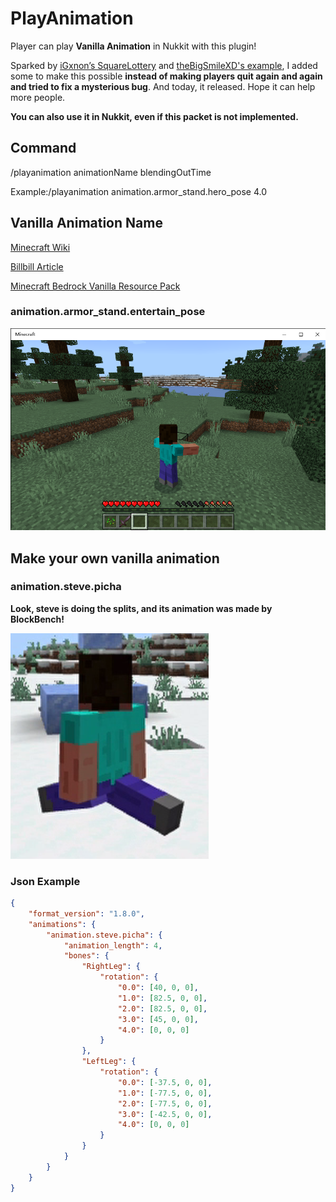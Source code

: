 # PlayAnimation

Player can play **Vanilla Animation** in Nukkit with this plugin! 

Sparked by [iGxnon’s SquareLottery](https://github.com/iGxnon/SquareLottery) and [theBigSmileXD's example](https://github.com/thebigsmileXD/xendevtools2), I added some to make this possible **instead of making players quit again and again and tried to fix a mysterious bug**. And today, it released. Hope it can help more people.

**You can also use it in Nukkit, even if this packet is not implemented.**

## Command

/playanimation animationName blendingOutTime

Example:/playanimation animation.armor_stand.hero_pose 4.0

## Vanilla Animation Name
[Minecraft Wiki](https://minecraft.fandom.com/wiki/Commands/playanimation)

[Billbill Article](https://www.bilibili.com/read/cv12704097)

[Minecraft Bedrock Vanilla Resource Pack](https://github.com/ZtechNetwork/MCBVanillaResourcePack)

### animation.armor_stand.entertain_pose
![](entertain_pose.png)

## Make your own vanilla animation
### animation.steve.picha
**Look, steve is doing the splits, and its animation was made by BlockBench!**

![](picha_animation.png)

### Json Example
``` json
{
	"format_version": "1.8.0",
	"animations": {
		"animation.steve.picha": {
			"animation_length": 4,
			"bones": {
				"RightLeg": {
					"rotation": {
						"0.0": [40, 0, 0],
						"1.0": [82.5, 0, 0],
						"2.0": [82.5, 0, 0],
						"3.0": [45, 0, 0],
						"4.0": [0, 0, 0]
					}
				},
				"LeftLeg": {
					"rotation": {
						"0.0": [-37.5, 0, 0],
						"1.0": [-77.5, 0, 0],
						"2.0": [-77.5, 0, 0],
						"3.0": [-42.5, 0, 0],
						"4.0": [0, 0, 0]
					}
				}
			}
		}
	}
}
```

